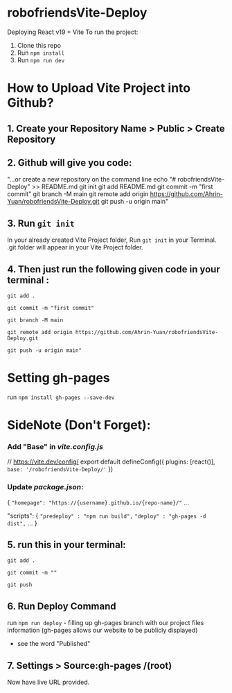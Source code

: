# robofriendsVite-Deploy
Deploying React v19 + Vite
To run the project: 

1. Clone this repo
2. Run `npm install`
3. Run `npm run dev`

# How to Upload Vite Project into Github?
## 1. Create your Repository Name > Public > Create Repository
## 2. Github will give you code:
"…or create a new repository on the command line
echo "# robofriendsVite-Deploy" >> README.md
git init
git add README.md
git commit -m "first commit"
git branch -M main
git remote add origin https://github.com/Ahrin-Yuan/robofriendsVite-Deploy.git
git push -u origin main"

## 3. Run `git init`
In your already created Vite Project folder, Run `git init` in your Terminal. .git folder will appear in your Vite Project folder.

## 4. Then just run the following given code in your terminal :
`git add .`

`git commit -m "first commit"`

`git branch -M main`

`git remote add origin https://github.com/Ahrin-Yuan/robofriendsVite-Deploy.git`

`git push -u origin main"`



# Setting gh-pages
run `npm install gh-pages --save-dev`


# SideNote (Don't Forget):
### Add "Base" in *vite.config.js*
// https://vite.dev/config/
export default defineConfig({
  plugins: [react()],
  `base: '/robofriendsVite-Deploy/'`
})

### Update *package.json*:
{
`"homepage": "https://{username}.github.io/{repo-name}/"`
...

"scripts": {
    `"predeploy" : "npm run build",`
    `"deploy" : "gh-pages -d dist",`
    ...
}


## 5. run this in your terminal:
`git add .`

`git commit -m ""`

`git push`


## 6. Run Deploy Command
run `npm run deploy` - filling up gh-pages branch with our project files information (gh-pages allows our website to be publicly displayed)
- see the word "Published"

## 7. Settings > Source:gh-pages /(root)
Now have live URL provided.
